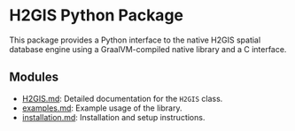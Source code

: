 # H2GIS Python Package

This package provides a Python interface to the native H2GIS spatial database engine using a GraalVM-compiled native library and a C interface.

## Modules

- [H2GIS.md](./H2GIS.md): Detailed documentation for the `H2GIS` class.
- [examples.md](./examples.md): Example usage of the library.
- [installation.md](installation.md): Installation and setup instructions.
